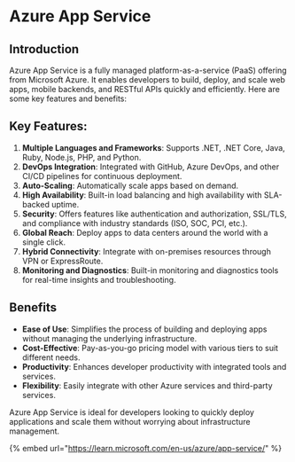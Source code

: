 # Azure App Service

## Introduction

Azure App Service is a fully managed platform-as-a-service (PaaS) offering from Microsoft Azure. It enables developers to build, deploy, and scale web apps, mobile backends, and RESTful APIs quickly and efficiently. Here are some key features and benefits:

## Key Features:

1. **Multiple Languages and Frameworks**: Supports .NET, .NET Core, Java, Ruby, Node.js, PHP, and Python.
2. **DevOps Integration**: Integrated with GitHub, Azure DevOps, and other CI/CD pipelines for continuous deployment.
3. **Auto-Scaling**: Automatically scale apps based on demand.
4. **High Availability**: Built-in load balancing and high availability with SLA-backed uptime.
5. **Security**: Offers features like authentication and authorization, SSL/TLS, and compliance with industry standards (ISO, SOC, PCI, etc.).
6. **Global Reach**: Deploy apps to data centers around the world with a single click.
7. **Hybrid Connectivity**: Integrate with on-premises resources through VPN or ExpressRoute.
8. **Monitoring and Diagnostics**: Built-in monitoring and diagnostics tools for real-time insights and troubleshooting.

## Benefits

* **Ease of Use**: Simplifies the process of building and deploying apps without managing the underlying infrastructure.
* **Cost-Effective**: Pay-as-you-go pricing model with various tiers to suit different needs.
* **Productivity**: Enhances developer productivity with integrated tools and services.
* **Flexibility**: Easily integrate with other Azure services and third-party services.

Azure App Service is ideal for developers looking to quickly deploy applications and scale them without worrying about infrastructure management.

{% embed url="https://learn.microsoft.com/en-us/azure/app-service/" %}
